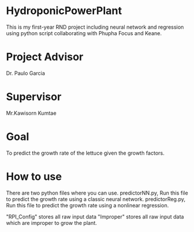 # HydroponicPowerPlant
This is my first-year RND project including neural network and regression
using python script collaborating with Phupha Focus and Keane.

# Project Advisor
Dr. Paulo Garcia

# Supervisor
Mr.Kawisorn Kumtae

# Goal
To predict the growth rate of the lettuce given the growth factors.

# How to use 
There are two python files where you can use. 
predictorNN.py,  Run this file to predict the growth rate using a classic neural network.
predictorReg.py, Run this file to predict the growth rate using a nonlinear regression.

"RPI_Config" stores all raw input data
"Improper"   stores all raw input data which are improper to grow the plant.